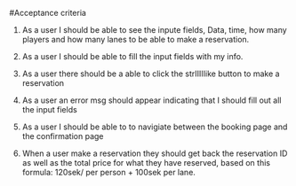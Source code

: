 #Acceptance criteria


1. As a user I should be able to see the inpute fields, Data, time, how many players and how many lanes to be able to make a reservation.

2. As a user I should be able to fill the input fields with my info. 

3. As a user there should be a able to click the strIIIIIike button to make a reservation

4. As a user an error msg should appear indicating that I should fill out all the input fields

5. As a user I should be able to to navigiate between the booking page and the confirmation page

6. When a user make a reservation they should get back the reservation ID as well as the total price for what they have reserved, based on this formula: 120sek/ per person + 100sek per lane.

